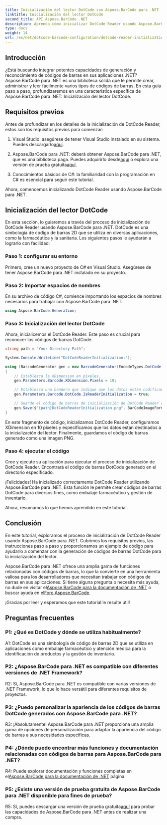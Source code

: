 ```yaml
---
title: Inicialización del lector DotCode con Aspose.BarCode para .NET
linktitle: Inicialización del lector DotCode
second_title: API Aspose.BarCode .NET
description: Aprenda cómo inicializar DotCode Reader usando Aspose.BarCode para .NET. Cree códigos de barras DotCode con facilidad para diversas aplicaciones.
type: docs
weight: 14
url: /es/net/dotcode-barcode-configuration/dotcode-reader-initialization/
---
```

## Introducción

¿Está buscando integrar potentes capacidades de generación y reconocimiento de códigos de barras en sus aplicaciones .NET? Aspose.BarCode para .NET es una biblioteca sólida que le permite crear, administrar y leer fácilmente varios tipos de códigos de barras. En esta guía paso a paso, profundizaremos en una característica específica de Aspose.BarCode para .NET: Inicialización del lector DotCode.

## Requisitos previos

Antes de profundizar en los detalles de la inicialización de DotCode Reader, estos son los requisitos previos para comenzar:

1.  Visual Studio: asegúrese de tener Visual Studio instalado en su sistema. Puedes descargarlo[aquí](https://visualstudio.microsoft.com/).

2.  Aspose.BarCode para .NET: deberá obtener Aspose.BarCode para .NET, que es una biblioteca paga. Puedes adquirirlo desde[aquí](https://purchase.aspose.com/buy) o explora una versión de prueba gratuita[aquí](https://releases.aspose.com/).

3. Conocimientos básicos de C#: la familiaridad con la programación en C# es esencial para seguir este tutorial.

Ahora, comencemos inicializando DotCode Reader usando Aspose.BarCode para .NET.

## Inicialización del lector DotCode

En esta sección, lo guiaremos a través del proceso de inicialización de DotCode Reader usando Aspose.BarCode para .NET. DotCode es una simbología de código de barras 2D que se utiliza en diversas aplicaciones, como la farmacéutica y la sanitaria. Los siguientes pasos le ayudarán a lograrlo con facilidad:

### Paso 1: configurar su entorno

Primero, cree un nuevo proyecto de C# en Visual Studio. Asegúrese de tener Aspose.BarCode para .NET instalado en su proyecto.

### Paso 2: Importar espacios de nombres

En su archivo de código C#, comience importando los espacios de nombres necesarios para trabajar con Aspose.BarCode para .NET:

```csharp
using Aspose.BarCode.Generation;
```

### Paso 3: Inicialización del lector DotCode

Ahora, inicialicemos el DotCode Reader. Este paso es crucial para reconocer los códigos de barras DotCode.

```csharp
string path = "Your Directory Path";

System.Console.WriteLine("DotCodeReaderInitialization:");

using (BarcodeGenerator gen = new BarcodeGenerator(EncodeTypes.DotCode, "Aspose"))
{
    // Establezca la XDimension en píxeles.
    gen.Parameters.Barcode.XDimension.Pixels = 10;

    // Establezca una bandera que indique que los datos están codificados para la inicialización del lector.
    gen.Parameters.Barcode.DotCode.IsReaderInitialization = true;

    // Guarde el código de barras de inicialización de DotCode Reader como una imagen PNG.
    gen.Save($"{path}DotCodeReaderInitialization.png", BarCodeImageFormat.Png);
}
```

En este fragmento de código, inicializamos DotCode Reader, configuramos XDimension en 10 píxeles y especificamos que los datos están destinados a la inicialización del lector. Finalmente, guardamos el código de barras generado como una imagen PNG.

### Paso 4: ejecutar el código

Cree y ejecute su aplicación para ejecutar el proceso de inicialización de DotCode Reader. Encontrará el código de barras DotCode generado en el directorio especificado.

¡Felicidades! Ha inicializado correctamente DotCode Reader utilizando Aspose.BarCode para .NET. Esta función le permite crear códigos de barras DotCode para diversos fines, como embalaje farmacéutico y gestión de inventario.

Ahora, resumamos lo que hemos aprendido en este tutorial.

## Conclusión

En este tutorial, exploramos el proceso de inicialización de DotCode Reader usando Aspose.BarCode para .NET. Cubrimos los requisitos previos, las instrucciones paso a paso y proporcionamos un ejemplo de código para ayudarlo a comenzar con la generación de códigos de barras DotCode para la inicialización del lector.

Aspose.BarCode para .NET ofrece una amplia gama de funciones relacionadas con códigos de barras, lo que la convierte en una herramienta valiosa para los desarrolladores que necesitan trabajar con códigos de barras en sus aplicaciones. Si tiene alguna pregunta o necesita más ayuda, no dude en visitar el[Aspose.BarCode para la documentación de .NET](https://reference.aspose.com/barcode/net/) o buscar ayuda en el[Foro Aspose.BarCode](https://forum.aspose.com/c/barcode/13).

¡Gracias por leer y esperamos que este tutorial le resulte útil!

## Preguntas frecuentes

### P1: ¿Qué es DotCode y dónde se utiliza habitualmente?

A1: DotCode es una simbología de código de barras 2D que se utiliza en aplicaciones como embalaje farmacéutico y atención médica para la identificación de productos y la gestión de inventario.

### P2: ¿Aspose.BarCode para .NET es compatible con diferentes versiones de .NET Framework?

R2: Sí, Aspose.BarCode para .NET es compatible con varias versiones de .NET Framework, lo que lo hace versátil para diferentes requisitos de proyectos.

### P3: ¿Puedo personalizar la apariencia de los códigos de barras DotCode generados con Aspose.BarCode para .NET?

R3: ¡Absolutamente! Aspose.BarCode para .NET proporciona una amplia gama de opciones de personalización para adaptar la apariencia del código de barras a sus necesidades específicas.

### P4: ¿Dónde puedo encontrar más funciones y documentación relacionadas con códigos de barras para Aspose.BarCode para .NET?

 R4: Puede explorar documentación y funciones completas en el[Aspose.BarCode para la documentación de .NET](https://reference.aspose.com/barcode/net/) página.

### P5: ¿Existe una versión de prueba gratuita de Aspose.BarCode para .NET disponible para fines de prueba?

 R5: Sí, puedes descargar una versión de prueba gratuita[aquí](https://releases.aspose.com/) para probar las capacidades de Aspose.BarCode para .NET antes de realizar una compra.